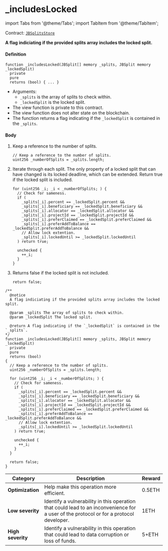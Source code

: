 # _includesLocked

import Tabs from '@theme/Tabs';
import TabItem from '@theme/TabItem';

Contract: [`JBSplitsStore`](/dev/api/v3/contracts/jbsplitsstore/README.md)​‌

<Tabs>
<TabItem value="Step by step" label="Step by step">

**A flag indiciating if the provided splits array includes the locked split.**

#### Definition

```
function _includesLocked(JBSplit[] memory _splits, JBSplit memory _lockedSplit)
  private
  pure
  returns (bool) { ... }
```

* Arguments:
  * `_splits` is the array of splits to check within.
  * `_lockedSplit` is the locked split.
* The view function is private to this contract.
* The view function does not alter state on the blockchain.
* The function returns a flag indicating if the `_lockedSplit` is contained in the `_splits`.

#### Body

1.  Keep a reference to the number of splits.

    ```
    // Keep a reference to the number of splits.
    uint256 _numberOfSplits = _splits.length;
    ```

2.  Iterate through each split. The only property of a locked split that can have changed is its locked deadline, which can be extended. Return true if the locked split is included.

    ```
    for (uint256 _i; _i < _numberOfSplits; ) {
      // Check for sameness.
      if (
        _splits[_i].percent == _lockedSplit.percent &&
        _splits[_i].beneficiary == _lockedSplit.beneficiary &&
        _splits[_i].allocator == _lockedSplit.allocator &&
        _splits[_i].projectId == _lockedSplit.projectId &&
        _splits[_i].preferClaimed == _lockedSplit.preferClaimed &&
        _splits[_i].preferAddToBalance == _lockedSplit.preferAddToBalance &&
        // Allow lock extention.
        _splits[_i].lockedUntil >= _lockedSplit.lockedUntil
      ) return true;

      unchecked {
        ++_i;
      }
    }
    ```

3.  Returns false if the locked split is not included.

    ```
    return false;
    ```

</TabItem>

<TabItem value="Code" label="Code">

```
/** 
  @notice
  A flag indiciating if the provided splits array includes the locked split. 

  @param _splits The array of splits to check within.
  @param _lockedSplit The locked split.

  @return A flag indicating if the `_lockedSplit` is contained in the `_splits`.
*/
function _includesLocked(JBSplit[] memory _splits, JBSplit memory _lockedSplit)
  private
  pure
  returns (bool)
{
  // Keep a reference to the number of splits.
  uint256 _numberOfSplits = _splits.length;

  for (uint256 _i; _i < _numberOfSplits; ) {
    // Check for sameness.
    if (
      _splits[_i].percent == _lockedSplit.percent &&
      _splits[_i].beneficiary == _lockedSplit.beneficiary &&
      _splits[_i].allocator == _lockedSplit.allocator &&
      _splits[_i].projectId == _lockedSplit.projectId &&
      _splits[_i].preferClaimed == _lockedSplit.preferClaimed &&
      _splits[_i].preferAddToBalance == _lockedSplit.preferAddToBalance &&
      // Allow lock extention.
      _splits[_i].lockedUntil >= _lockedSplit.lockedUntil
    ) return true;

    unchecked {
      ++_i;
    }
  }

  return false;
}
```

</TabItem>

<TabItem value="Bug bounty" label="Bug bounty">

| Category          | Description                                                                                                                            | Reward |
| ----------------- | -------------------------------------------------------------------------------------------------------------------------------------- | ------ |
| **Optimization**  | Help make this operation more efficient.                                                                                               | 0.5ETH |
| **Low severity**  | Identify a vulnerability in this operation that could lead to an inconvenience for a user of the protocol or for a protocol developer. | 1ETH   |
| **High severity** | Identify a vulnerability in this operation that could lead to data corruption or loss of funds.                                        | 5+ETH  |

</TabItem>
</Tabs>
